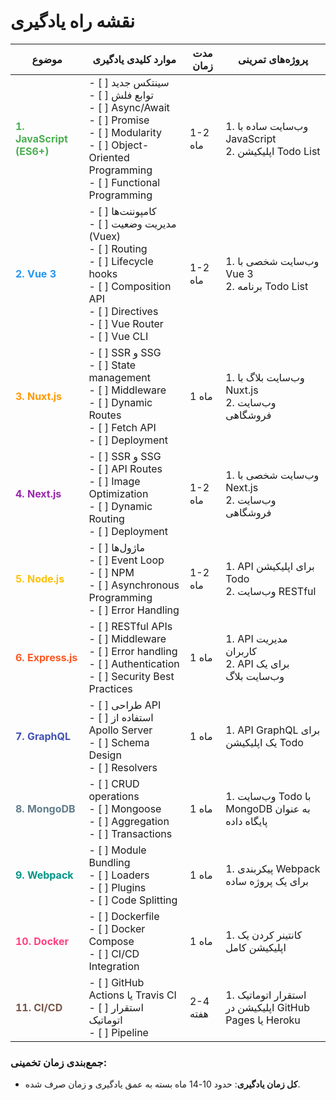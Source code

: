 # نقشه راه یادگیری

| **موضوع**             | **موارد کلیدی یادگیری**                                     | **مدت زمان** | **پروژه‌های تمرینی**                                     |
|-----------------------|--------------------------------------------------------------|--------------|----------------------------------------------------------|
| <span style="color: #4CAF50;">**1. JavaScript (ES6+)**</span> | - [ ] سینتکس جدید<br>- [ ] توابع فلش<br>- [ ] Async/Await<br>- [ ] Promise<br>- [ ] Modularity<br>- [ ] Object-Oriented Programming<br>- [ ] Functional Programming | 1-2 ماه      | 1. وب‌سایت ساده با JavaScript<br>2. اپلیکیشن Todo List  |
| <span style="color: #2196F3;">**2. Vue 3**</span>             | - [ ] کامپوننت‌ها<br>- [ ] مدیریت وضعیت (Vuex)<br>- [ ] Routing<br>- [ ] Lifecycle hooks<br>- [ ] Composition API<br>- [ ] Directives<br>- [ ] Vue Router<br>- [ ] Vue CLI | 1-2 ماه      | 1. وب‌سایت شخصی با Vue 3<br>2. برنامه Todo List        |
| <span style="color: #FF9800;">**3. Nuxt.js**</span>          | - [ ] SSR و SSG<br>- [ ] State management<br>- [ ] Middleware<br>- [ ] Dynamic Routes<br>- [ ] Fetch API<br>- [ ] Deployment | 1 ماه        | 1. وب‌سایت بلاگ با Nuxt.js<br>2. وب‌سایت فروشگاهی     |
| <span style="color: #9C27B0;">**4. Next.js**</span>          | - [ ] SSR و SSG<br>- [ ] API Routes<br>- [ ] Image Optimization<br>- [ ] Dynamic Routing<br>- [ ] Deployment | 1-2 ماه      | 1. وب‌سایت شخصی با Next.js<br>2. وب‌سایت فروشگاهی     |
| <span style="color: #FFC107;">**5. Node.js**</span>           | - [ ] ماژول‌ها<br>- [ ] Event Loop<br>- [ ] NPM<br>- [ ] Asynchronous Programming<br>- [ ] Error Handling | 1-2 ماه      | 1. API برای اپلیکیشن Todo<br>2. وب‌سایت RESTful        |
| <span style="color: #FF5722;">**6. Express.js**</span>        | - [ ] RESTful APIs<br>- [ ] Middleware<br>- [ ] Error handling<br>- [ ] Authentication<br>- [ ] Security Best Practices | 1 ماه        | 1. API مدیریت کاربران<br>2. API برای یک وب‌سایت بلاگ   |
| <span style="color: #3F51B5;">**7. GraphQL**</span>           | - [ ] طراحی API<br>- [ ] استفاده از Apollo Server<br>- [ ] Schema Design<br>- [ ] Resolvers | 1 ماه        | 1. API GraphQL برای یک اپلیکیشن Todo                   |
| <span style="color: #607D8B;">**8. MongoDB**</span>           | - [ ] CRUD operations<br>- [ ] Mongoose<br>- [ ] Aggregation<br>- [ ] Transactions | 1 ماه        | 1. وب‌سایت Todo با MongoDB به عنوان پایگاه داده        |
| <span style="color: #009688;">**9. Webpack**</span>           | - [ ] Module Bundling<br>- [ ] Loaders<br>- [ ] Plugins<br>- [ ] Code Splitting | 1 ماه        | 1. پیکربندی Webpack برای یک پروژه ساده                  |
| <span style="color: #FF4081;">**10. Docker**</span>            | - [ ] Dockerfile<br>- [ ] Docker Compose<br>- [ ] CI/CD Integration | 1 ماه        | 1. کانتینر کردن یک اپلیکیشن کامل                        |
| <span style="color: #795548;">**11. CI/CD**</span>             | - [ ] GitHub Actions یا Travis CI<br>- [ ] استقرار اتوماتیک<br>- [ ] Pipeline | 2-4 هفته     | 1. استقرار اتوماتیک اپلیکیشن در GitHub Pages یا Heroku |

### جمع‌بندی زمان تخمینی:
- **کل زمان یادگیری**: حدود 10-14 ماه بسته به عمق یادگیری و زمان صرف شده.
